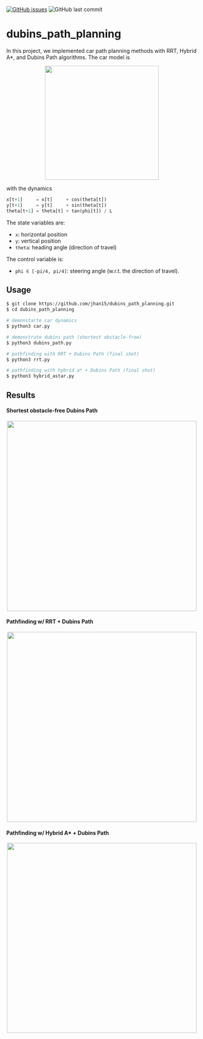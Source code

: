 
[![GitHub issues](https://img.shields.io/github/issues/jhan15/dubins_path_planning)](https://github.com/jhan15/dubins_path_planning/issues)
![GitHub last commit](https://img.shields.io/github/last-commit/jhan15/dubins_path_planning?color=ff69b4)

# dubins_path_planning

In this project, we implemented car path planning methods with RRT, Hybrid A*, and Dubins Path algorithms. The car model is

<p align="center">
  <img src="https://github.com/jhan15/dubins_path_planning/blob/master/images/car_model.png?raw=true" width="300">
</p>

with the dynamics

```python
x[t+1]     = x[t]     + cos(theta[t])
y[t+1]     = y[t]     + sin(theta[t])
theta[t+1] = theta[t] + tan(phi[t]) / L
```

The state variables are:
 - `x`: horizontal position
 - `y`: vertical position
 - `theta`: heading angle (direction of travel)

The control variable is:
 - `phi ∈ [-pi/4, pi/4]`: steering angle (w.r.t. the direction of travel).

## Usage

```bash
$ git clone https://github.com/jhan15/dubins_path_planning.git
$ cd dubins_path_planning

# demonstarte car dynamics
$ python3 car.py

# demonstrate dubins path (shortest obstacle-free)
$ python3 dubins_path.py

# pathfinding with RRT + Dubins Path (final shot)
$ python3 rrt.py

# pathfinding with hybrid a* + Dubins Path (final shot)
$ python3 hybrid_astar.py
```

## Results

#### Shortest obstacle-free Dubins Path

<p align="center">
  <img src="https://user-images.githubusercontent.com/62132206/131178331-59925cc4-12ec-48c8-bb06-365731384238.gif?raw=true" width="500">
</p>

#### Pathfinding w/ RRT + Dubins Path

<p align="center">
  <img src="https://user-images.githubusercontent.com/62132206/131178310-022056a3-c6f1-46f7-abb9-61019e9e4e72.gif?raw=true" width="500">
</p>

#### Pathfinding w/ Hybrid A* + Dubins Path

<p align="center">
  <img src="https://user-images.githubusercontent.com/62132206/131802632-d916f409-def4-499c-941e-cbfaa1b6a0ce.gif?raw=true" width="500">
</p>

